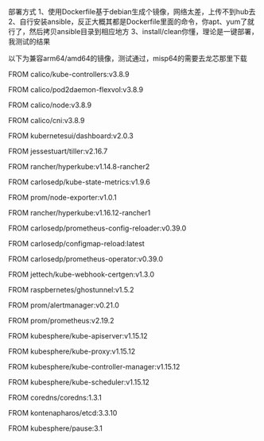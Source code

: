 部署方式
1、使用Dockerfile基于debian生成个镜像，网络太差，上传不到hub去
2、自行安装ansible，反正大概其都是Dockerfile里面的命令，你apt、yum了就行了，然后拷贝ansible目录到相应地方
3、install/clean你懂，理论是一键部署，我测试的结果



以下为兼容arm64/amd64的镜像，测试通过，misp64的需要去龙芯那里下载

FROM calico/kube-controllers:v3.8.9

FROM calico/pod2daemon-flexvol:v3.8.9

FROM calico/node:v3.8.9

FROM calico/cni:v3.8.9

FROM kubernetesui/dashboard:v2.0.3

FROM jessestuart/tiller:v2.16.7

FROM rancher/hyperkube:v1.14.8-rancher2

FROM carlosedp/kube-state-metrics:v1.9.6

FROM prom/node-exporter:v1.0.1

FROM rancher/hyperkube:v1.16.12-rancher1

FROM carlosedp/prometheus-config-reloader:v0.39.0

FROM carlosedp/configmap-reload:latest 

FROM carlosedp/prometheus-operator:v0.39.0

FROM jettech/kube-webhook-certgen:v1.3.0

FROM raspbernetes/ghostunnel:v1.5.2

FROM prom/alertmanager:v0.21.0

FROM prom/prometheus:v2.19.2

FROM kubesphere/kube-apiserver:v1.15.12

FROM kubesphere/kube-proxy:v1.15.12

FROM kubesphere/kube-controller-manager:v1.15.12

FROM kubesphere/kube-scheduler:v1.15.12

FROM coredns/coredns:1.3.1

FROM kontenapharos/etcd:3.3.10

FROM kubesphere/pause:3.1
